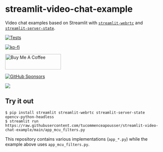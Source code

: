 # streamlit-video-chat-example
Video chat examples based on Streamlit with [`streamlit-webrtc`](https://github.com/whitphx/streamlit-webrtc) and [`streamlit-server-state`](https://github.com/whitphx/streamlit-server-state).

[![Tests](https://github.com/whitphx/streamlit-video-chat-example/actions/workflows/tests.yml/badge.svg?branch=main)](https://github.com/whitphx/streamlit-video-chat-example/actions/workflows/tests.yml?query=branch%3Amain)


[![ko-fi](https://ko-fi.com/img/githubbutton_sm.svg)](https://ko-fi.com/D1D2ERWFG)

<a href="https://www.buymeacoffee.com/whitphx" target="_blank"><img src="https://cdn.buymeacoffee.com/buttons/v2/default-yellow.png" alt="Buy Me A Coffee" width="180" height="50" ></a>

[![GitHub Sponsors](https://img.shields.io/github/sponsors/whitphx?label=Sponsor%20me%20on%20GitHub%20Sponsors&style=social)](https://github.com/sponsors/whitphx)

![](./docs/img/example.jpg)

## Try it out
```shell
$ pip install streamlit streamlit-webrtc streamlit-server-state opencv-python-headless
$ streamlit run https://raw.githubusercontent.com/tucommenceapousser/streamlit-video-chat-example/main/app_mcu_filters.py
```

This repository contains various implementations (`app_*.py`) while the example above uses `app_mcu_filters.py`.
